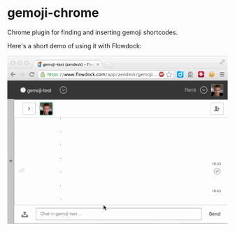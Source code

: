 gemoji-chrome
=============

Chrome plugin for finding and inserting gemoji shortcodes.

Here's a short demo of using it with Flowdock:

![Demo](/demo.gif)

